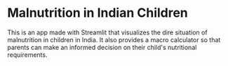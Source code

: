 # Malnutrition in Indian Children
This is an app made with Streamlit that visualizes the dire situation of malnutrition in children in India.
It also provides a macro calculator so that parents can make an informed decision on their child's nutritional requirements.
